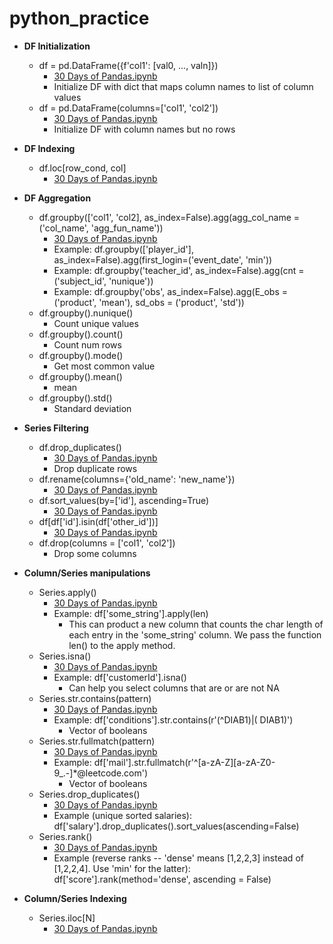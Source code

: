 # python_practice

* **DF Initialization**
  * df = pd.DataFrame({f'col1': [val0, ..., valn]})
    * [30 Days of Pandas.ipynb](https://github.com/lawgorithm/python_practice/blob/main/30_Days_of_Pandas.ipynb)
    * Initialize DF with dict that maps column names to list of column values
  * df = pd.DataFrame(columns=['col1', 'col2'])
    * [30 Days of Pandas.ipynb](https://github.com/lawgorithm/python_practice/blob/main/30_Days_of_Pandas.ipynb)
    * Initialize DF with column names but no rows

* **DF Indexing**
  * df.loc[row_cond, col]
    * [30 Days of Pandas.ipynb](https://github.com/lawgorithm/python_practice/blob/main/30_Days_of_Pandas.ipynb)
   
* **DF Aggregation**
  * df.groupby(['col1', 'col2], as_index=False).agg(agg_col_name = ('col_name', 'agg_fun_name'))
    * [30 Days of Pandas.ipynb](https://github.com/lawgorithm/python_practice/blob/main/30_Days_of_Pandas.ipynb)
    * Example: df.groupby(['player_id'], as_index=False).agg(first_login=('event_date', 'min'))
    * Example: df.groupby('teacher_id', as_index=False).agg(cnt = ('subject_id', 'nunique'))
    * Example: df.groupby('obs', as_index=False).agg(E_obs = ('product', 'mean'), sd_obs = ('product', 'std'))
  * df.groupby().nunique()
    * Count unique values
  * df.groupby().count()
    * Count num rows
  * df.groupby().mode()
    * Get most common value
  * df.groupby().mean()
    * mean
  * df.groupby().std()
    * Standard deviation

* **Series Filtering**
  * df.drop_duplicates()
    * [30 Days of Pandas.ipynb](https://github.com/lawgorithm/python_practice/blob/main/30_Days_of_Pandas.ipynb)
    * Drop duplicate rows
  * df.rename(columns={'old_name': 'new_name'})
    * [30 Days of Pandas.ipynb](https://github.com/lawgorithm/python_practice/blob/main/30_Days_of_Pandas.ipynb)
  * df.sort_values(by=['id'], ascending=True)
    * [30 Days of Pandas.ipynb](https://github.com/lawgorithm/python_practice/blob/main/30_Days_of_Pandas.ipynb)
  * df[df['id'].isin(df['other_id'])]
    * [30 Days of Pandas.ipynb](https://github.com/lawgorithm/python_practice/blob/main/30_Days_of_Pandas.ipynb)
  * df.drop(columns = ['col1', 'col2'])
    * Drop some columns  
* **Column/Series manipulations**
  * Series.apply()
    * [30 Days of Pandas.ipynb](https://github.com/lawgorithm/python_practice/blob/main/30_Days_of_Pandas.ipynb)
    * Example: df['some_string'].apply(len)
      * This can product a new column that counts the char length of each entry in the 'some_string' column. We pass the function len() to the apply method.
  * Series.isna()
    * [30 Days of Pandas.ipynb](https://github.com/lawgorithm/python_practice/blob/main/30_Days_of_Pandas.ipynb)
    * Example: df['customerId'].isna()
      * Can help you select columns that are or are not NA
  * Series.str.contains(pattern)
    * [30 Days of Pandas.ipynb](https://github.com/lawgorithm/python_practice/blob/main/30_Days_of_Pandas.ipynb)
    * Example: df['conditions'].str.contains(r'(^DIAB1)|( DIAB1)')
      * Vector of booleans
  * Series.str.fullmatch(pattern)
    * [30 Days of Pandas.ipynb](https://github.com/lawgorithm/python_practice/blob/main/30_Days_of_Pandas.ipynb)
    * Example: df['mail'].str.fullmatch(r'^[a-zA-Z][a-zA-Z0-9_.-]*@leetcode\.com')
      * Vector of booleans
  * Series.drop_duplicates()
    * [30 Days of Pandas.ipynb](https://github.com/lawgorithm/python_practice/blob/main/30_Days_of_Pandas.ipynb)
    * Example (unique sorted salaries): df['salary'].drop_duplicates().sort_values(ascending=False)
  * Series.rank()
    * [30 Days of Pandas.ipynb](https://github.com/lawgorithm/python_practice/blob/main/30_Days_of_Pandas.ipynb)
    * Example (reverse ranks -- 'dense' means [1,2,2,3] instead of [1,2,2,4]. Use 'min' for the latter): df['score'].rank(method='dense', ascending = False)
* **Column/Series Indexing**
  * Series.iloc[N]
    * [30 Days of Pandas.ipynb](https://github.com/lawgorithm/python_practice/blob/main/30_Days_of_Pandas.ipynb)
